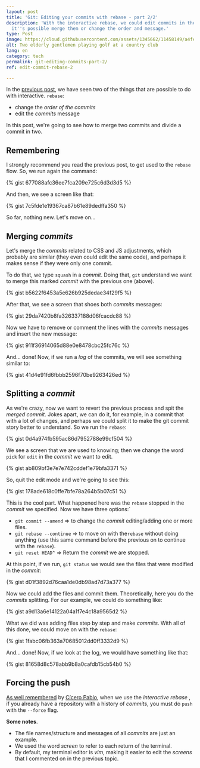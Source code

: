 ```yaml
---
layout: post
title: 'Git: Editing your commits with rebase - part 2/2'
description: 'With the interactive rebase, we could edit commits in the same branch:
  it''s possible merge them or change the order and message.'
type: Post
image: https://cloud.githubusercontent.com/assets/1345662/11458149/a4fe99da-96a1-11e5-8d30-0f4938603dcc.jpg
alt: Two elderly gentlemen playing golf at a country club
lang: en
category: tech
permalink: git-editing-commits-part-2/
ref: edit-commit-rebase-2

---
```

In the [previous post](/en/git-editing-commits-part-1/), we have seen two of the things that are possible to do with interactive. `rebase`:

* change the _order of the commits_
* edit the _commits_ message

In this post, we're going to see how to merge two commits and divide a commit in two.

## Remembering

I strongly recommend you read the previous post, to get used to the `rebase` flow. So, we run again the command:

{% gist 677088afc36ee7fca209e725c6d3d3d5 %}

And then, we see a screen like that:

{% gist 7c5fde1e19367ca87b61e89dedffa350 %}

So far, nothing new. Let's move on...

## Merging _commits_

Let's merge the _commits_ related to CSS and JS adjustments, which probably are similar (they even could edit the same code), and perhaps it makes sense if they were only one commit.

To do that, we type `squash` in a _commit_. Doing that, `git` understand we want to merge this marked _commit_ with the previous one (above).

{% gist b5622f6453a5e626b925dedae34f29f5 %}

After that, we see a screen that shoes both _commits_ messages:

{% gist 29da7420b8fa326337188d06fcacdc88 %}

Now we have to remove or comment the lines with the _commits_ messages and insert the new message:

{% gist 911f36914065d88e0e8478cbc25fc76c %}

And... done! Now, if we run a _log_ of the commits, we will see something similar to:

{% gist 41d4e91fd6fbbb2596f70be9263426ed %}

## Splitting a _commit_

As we're crazy, now we want to revert the previous process and spit the _merged commit_. Jokes apart, we can do it, for example, in a commit that with a lot of changes, and perhaps we could split it to make the git commit story better to understand. So we run the `rebase`:

{% gist 0d4a974fb595ac86d7952788e99cf504 %}

We see a screen that we are used to knowing; then we change the word `pick` for `edit` in the _commit_ we want to edit.

{% gist ab809bf3e7e7e742cddef1e79bfa3371 %}

So, quit the edit mode and we're going to see this:

{% gist 178ade618c0ffe7bfe78a264b5b07c51 %}

This is the cool part. What happened here was the `rebase` stopped in the _commit_ we specified. Now we have three options:\`

* `git commit --amend` => to change the _commit_ editing/adding one or more files.
* `git rebase --continue` => to move on with the`rebase` without doing anything (use this same command before the previous on to continue with the `rebase`).
* `git reset HEAD^` => Return the _commit_ we are stopped.

At this point, if we run,  `git status` we would see the files that were modified in the _commit_:

{% gist d01f3892d76caa1de0db98ad7d73a377 %}

Now we could add the files and commit them. Theoretically, here you do the _commits_ splitting. For our example, we could do something like:

{% gist a9d13a6e14122a04a1f7e4c18a9565d2 %}

What we did was adding files step by step and make _commits_. With all of this done, we could move on with the `rebase`:

{% gist 1fabc06fb363a70685012dd0ff3332d9 %}

And... done! Now, if we look at the log, we would have something like that:

{% gist 81658d8c578abb9b8a0cafdb15cb54b0 %}

## Forcing the push

[As well remembered](https://github.com/raphaelfabeni/raphaelfabeni.github.io/issues/9) by [Cícero Pablo](https://github.com/ciceropablo), when we use the _interactive rebase_ , if you already have a repository with a history of _commits_, you must do `push` with the `--force` flag.

**Some notes**.

* The file names/structure and messages of all _commits_ are just an example.
* We used the word _screen_ to refer to each return of the terminal.
* By default, my terminal editor is _vim_, making it easier to edit the _screens_ that I commented on in the previous topic.
